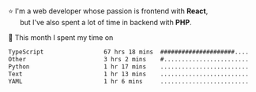 ⭐ I'm a web developer whose passion is frontend with <b>React</b>,<br/>
&nbsp; &nbsp; &nbsp; but I've also spent a lot of time in backend with <b>PHP</b>.

📅 This month I spent my time on

<!--START_SECTION:waka-->

```txt
TypeScript                 67 hrs 18 mins  #####################....   85.61 %
Other                      3 hrs 2 mins    #........................   03.87 %
Python                     1 hr 17 mins    .........................   01.63 %
Text                       1 hr 13 mins    .........................   01.57 %
YAML                       1 hr 6 mins     .........................   01.40 %
```

<!--END_SECTION:waka-->
